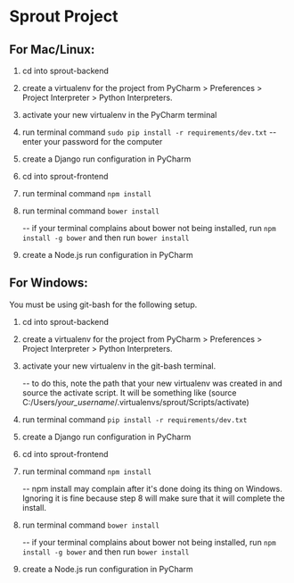 Sprout Project
===============

For Mac/Linux:
--------------

1. cd into sprout-backend
2. create a virtualenv for the project from PyCharm > Preferences > Project Interpreter > Python Interpreters.
3. activate your new virtualenv in the PyCharm terminal

4. run terminal command `sudo pip install -r requirements/dev.txt`
	-- enter your password for the computer
5. create a Django run configuration in PyCharm
6. cd into sprout-frontend
7. run terminal command `npm install`
8. run terminal command `bower install`

	-- if your terminal complains about bower not being installed, run `npm install -g bower` and then run `bower install`
9. create a Node.js run configuration in PyCharm



For Windows:
------------

You must be using git-bash for the following setup.

1. cd into sprout-backend
2. create a virtualenv for the project from PyCharm > Preferences > Project Interpreter > Python Interpreters.
3. activate your new virtualenv in the git-bash terminal.

	-- to do this, note the path that your new virtualenv was created in and source the activate script. It will be something like (source C:/Users/*your_username*/.virtualenvs/sprout/Scripts/activate)
4. run terminal command `pip install -r requirements/dev.txt`
5. create a Django run configuration in PyCharm
6. cd into sprout-frontend
7. run terminal command `npm install`

	-- npm install may complain after it's done doing its thing on Windows. Ignoring it is fine because step 8 will make sure that it will complete the install.
8. run terminal command `bower install`

	-- if your terminal complains about bower not being installed, run `npm install -g bower` and then run `bower install`
9. create a Node.js run configuration in PyCharm
